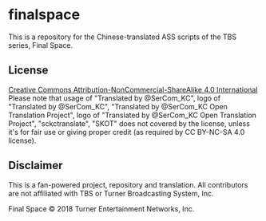# finalspace
This is a repository for the Chinese-translated ASS scripts of the TBS series, Final Space.

## License
[Creative Commons Attribution-NonCommercial-ShareAlike 4.0 International](https://creativecommons.org/licenses/by-nc-sa/4.0/deed)
Please note that usage of "Translated by @SerCom_KC", logo of "Translated by @SerCom_KC", "Translated by @SerCom_KC Open Translation Project", logo of "Translated by @SerCom_KC Open Translation Project", "sckctranslate", "SKOT" does not covered by the license, unless it's for fair use or giving proper credit (as required by CC BY-NC-SA 4.0 license).

## Disclaimer
This is a fan-powered project, repository and translation.
All contributors are not affiliated with TBS or Turner Broadcasting System, Inc.

Final Space © 2018 Turner Entertainment Networks, Inc.